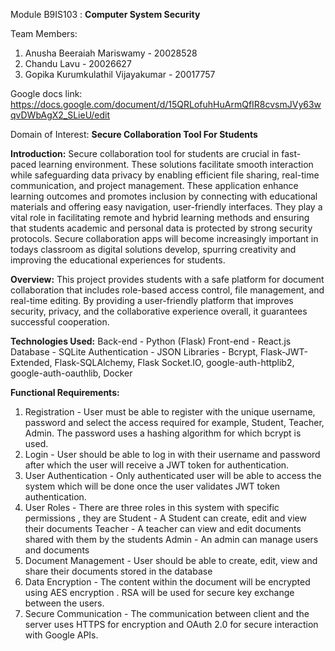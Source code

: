 Module B9IS103 : **Computer System Security**

Team Members:
1) Anusha Beeraiah Mariswamy - 20028528
2) Chandu Lavu - 20026627
3) Gopika Kurumkulathil Vijayakumar - 20017757

Google docs link:
https://docs.google.com/document/d/15QRLofuhHuArmQfIR8cvsmJVy63wqvDWbAgX2_SLieU/edit 


Domain of Interest: 
**Secure Collaboration Tool For Students**

**Introduction:**
Secure collaboration tool for students are crucial in fast-paced learning environment. These solutions facilitate smooth interaction while safeguarding data privacy by enabling efficient file sharing, real-time communication, and project management. These application enhance learning outcomes and promotes inclusion by connecting with educational materials and offering easy navigation, user-friendly interfaces. They play a vital role in facilitating remote and hybrid learning methods and ensuring that students academic and personal data is protected by strong security protocols. Secure collaboration apps will become increasingly important in todays classroom as digital solutions develop, spurring creativity and improving the educational experiences for students.

**Overview:**
This project provides students with a safe platform for document collaboration that includes role-based access control, file management, and real-time editing. By providing a user-friendly platform that improves security, privacy, and the collaborative experience overall, it guarantees successful cooperation.

**Technologies Used:**
Back-end - Python (Flask) 
Front-end - React.js 
Database - SQLite 
Authentication - JSON
Libraries - Bcrypt, Flask-JWT-Extended, Flask-SQLAlchemy, Flask Socket.IO, google-auth-httplib2, google-auth-oauthlib, 
Docker


**Functional Requirements:**
1) Registration - User must be able to register with the unique username, password and select the access required for example, Student, Teacher, Admin. The password uses a hashing algorithm for which bcrypt is used.
2) Login - User should be able to log in with their username and password after which the user will receive a JWT token for authentication.
3) User Authentication - Only authenticated user will be able to access the system which will be done once the user validates JWT token authentication.
4) User Roles - There are three roles in this system with specific permissions  , they are 
  Student  - A Student can create, edit and view their documents
  Teacher - A teacher can view and edit documents shared with them by the students
  Admin - An admin can manage users and documents
5) Document Management - User should be able to create, edit, view and share their documents stored in the database
6) Data Encryption - The content within the document will be encrypted using AES encryption . RSA will be used for secure key exchange between the users.
7) Secure Communication - The communication between client and the server uses HTTPS for encryption and OAuth 2.0 for secure interaction with Google APIs.





